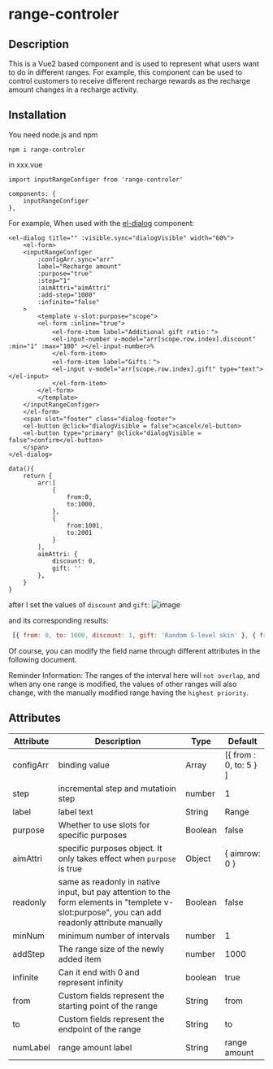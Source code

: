 # range-controler

## Description
This is a Vue2 based component and is used to represent what users want to do in different ranges.  For example, this component can be used to control customers to receive different recharge rewards as the recharge amount changes in a recharge activity.   

## Installation
You need node.js and npm
```
npm i range-controler
```

in xxx.vue
```
import inputRangeConfiger from 'range-controler'

components: {
    inputRangeConfiger
},

```
   
For example, When used with the [el-dialog](https://element.eleme.cn) component:
```
<el-dialog title="" :visible.sync="dialogVisible" width="60%">
    <el-form>
    <inputRangeConfiger 
        :configArr.sync="arr" 
        label="Recharge amount" 
        :purpose="true" 
        :step="1" 
        :aimAttri="aimAttri"
        :add-step="1000"
        :infinite="false"
    >
        <template v-slot:purpose="scope">
        <el-form :inline="true">
            <el-form-item label="Additional gift ratio：">
            <el-input-number v-model="arr[scope.row.index].discount" :min="1" :max="100" ></el-input-number>%
            </el-form-item>
            <el-form-item label="Gifts：">
            <el-input v-model="arr[scope.row.index].gift" type="text"></el-input>
            </el-form-item>
        </el-form>
        </template>
    </inputRangeConfiger>
    </el-form>
    <span slot="footer" class="dialog-footer">
    <el-button @click="dialogVisible = false">cancel</el-button>
    <el-button type="primary" @click="dialogVisible = false">confirm</el-button>
    </span>
</el-dialog>

data(){
    return {
        arr:[
            {
                from:0,
                to:1000,
            },
            {
                from:1001,
                to:2001
            }
        ],
        aimAttri: {
            discount: 0,
            gift: ''
        },
    }
}
```
after I set the values of `discount` and `gift`:
![image](https://github.com/pujiaming/range-configer/assets/109517537/0acc0038-a411-44b0-ae98-07b6b2446ca7)

and its corresponding results:

```javascript
 [{ from: 0, to: 1000, discount: 1, gift: 'Random S-level skin' }, { from: 1001, to: 2001, discount: 2, gift: 'Custom spraying' }]
```   

Of course, you can modify the field name through different attributes in the following document.   

Reminder Information: The ranges of the interval here will `not overlap`, and when any one range is modified, the values of other ranges will also change, with the manually modified range having the `highest priority`.   

## Attributes
| Attribute |  Description | Type | Default |
| --- | --- | --- | --- |
| configArr | binding value |  Array | [{ from : 0, to: 5 } ] |
| step | incremental step and mutatioin step | number | 1 |
| label | label text | String | Range |
| purpose | Whether to use slots for specific purposes | Boolean | false |
| aimAttri | specific purposes object. It only takes effect when `purpose` is true | Object | { aimrow: 0 } |
| readonly | same as readonly in native input, but pay attention to the form elements in "templete v-slot:purpose", you can add readonly attribute manually | Boolean | false |
| minNum | minimum number of intervals | number | 1 |
| addStep | The range size of the newly added item | number | 1000 |
| infinite | Can it end with 0 and represent infinity | boolean | true |
| from | Custom fields represent the starting point of the range | String | from |
| to | Custom fields represent the endpoint of the range | String | to |
| numLabel | range amount label | String | range amount |      
